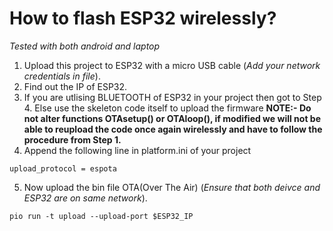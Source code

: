 # How to flash ESP32 wirelessly?
*Tested with both android and laptop*
1. Upload this project to ESP32 with a micro USB cable (*Add your network credentials in file*).
2. Find out the IP of ESP32.
3. If you are utlising BLUETOOTH of ESP32 in your project then got to Step 4. Else use the skeleton code itself to upload the firmware  **NOTE:- Do not alter functions OTAsetup() or OTAloop(), if modified we will not be able to reupload the code once again wirelessly and have to follow the procedure from Step 1.**
4. Append the following line in platform.ini of your project
```
upload_protocol = espota
```
5. Now upload the bin file OTA(Over The Air) (*Ensure that both deivce and ESP32 are on same network*).
```
pio run -t upload --upload-port $ESP32_IP
```
